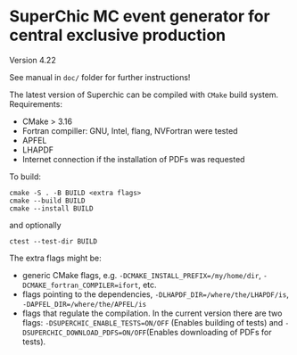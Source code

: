 # SuperChic MC event generator for central exclusive production

Version 4.22

See manual in `doc/` folder for further instructions!


The latest version of Superchic can be compiled with `CMake` build system.
Requirements: 
 - CMake > 3.16
 - Fortran compiller: GNU, Intel, flang, NVFortran were tested
 - APFEL
 - LHAPDF
 - Internet connection if the installation of PDFs was requested

To build:

```
cmake -S . -B BUILD <extra flags>
cmake --build BUILD
cmake --install BUILD
```

and optionally

```
ctest --test-dir BUILD
```


The extra flags might be:
- generic CMake flags, e.g. `-DCMAKE_INSTALL_PREFIX=/my/home/dir`, `-DCMAKE_fortran_COMPILER=ifort`, etc.
- flags pointing to the dependencies, `-DLHAPDF_DIR=/where/the/LHAPDF/is`, `-DAPFEL_DIR=/where/the/APFEL/is`
- flags that regulate the compilation. In the current version there are two flags: `-DSUPERCHIC_ENABLE_TESTS=ON/OFF` (Enables building of tests) and
`-DSUPERCHIC_DOWNLOAD_PDFS=ON/OFF`(Enables downloading of PDFs for tests). 
